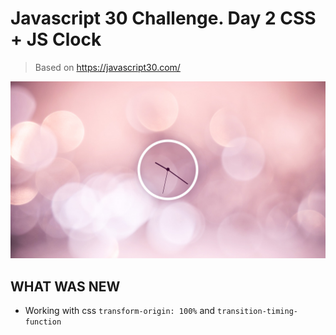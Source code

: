 # Javascript 30 Challenge. Day 2 CSS + JS Clock

> Based on https://javascript30.com/

![](screenshot.png)

## WHAT WAS NEW
* Working with css `transform-origin: 100%` and `transition-timing-function`